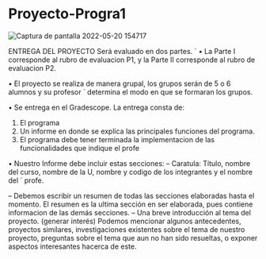 # Proyecto-Progra1

![Captura de pantalla 2022-05-20 154717](https://user-images.githubusercontent.com/104222694/169608374-070ef7e8-e978-44b6-8356-156784fa54a5.png)


ENTREGA DEL PROYECTO
Será evaluado en dos partes. ´
• La Parte I corresponde al rubro de evaluacion P1, y la Parte II corresponde al rubro de
evaluacion P2.

• El proyecto se realiza de manera grupal, los grupos serán de 5 o 6 alumnos y su profesor ´
determina el modo en que se formaran los grupos.

• Se entrega en el Gradescope. 
La entrega consta de:
  1) El programa 
  2) Un informe en donde se explica las principales funciones del programa.
  3) El programa debe tener terminada la implementacion de las funcionalidades que indique el profe

• Nuestro Informe debe incluir estas secciones:
  – Caratula: Título, nombre del curso, nombre de la U, nombre y codigo de los integrantes y el nombre del ´
    profe.

  – Debemos escribir un resumen de todas las secciones elaboradas hasta el momento. El resumen es la ultima sección en ser elaborada, pues contiene
    informacion de las demás secciones.
  – Una breve introducción al tema del proyecto. (generar interés)
    Podemos mencionar algunos antecedentes, proyectos similares, investigaciones existentes sobre el tema de nuestro proyecto, preguntas sobre el 
    tema que aun no han sido resueltas, o exponer aspectos interesantes hacerca de este.
